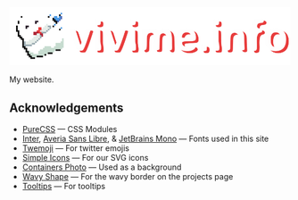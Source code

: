 
![vivime.info](./media/banner.png)

My website.

## Acknowledgements

- [PureCSS](https://purecss.io/) — CSS Modules
- [Inter](https://rsms.me/inter/), [Averia Sans Libre](https://fonts.google.com/specimen/Averia+Sans+Libre), & [JetBrains Mono](https://www.jetbrains.com/lp/mono/) — Fonts used in this site
- [Twemoji](https://github.com/SebastianAigner/twemoji-amazing) — For twitter emojis 
- [Simple Icons](https://github.com/simple-icons) — For our SVG icons
- [Containers Photo](https://unsplash.com/photos/CfKV0CecnU8) — Used as a background
- [Wavy Shape](https://stackoverflow.com/a/51584142/8288313) — For the wavy border on the projects page
- [Tooltips](https://www.w3schools.com/css/css_tooltip.asp) — For tooltips